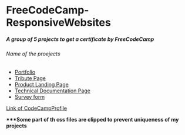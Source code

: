 # FreeCodeCamp-ResponsiveWebsites

<h5>A group of 5 projects to get a certificate by FreeCodeCamp</h5>

<h6>Name of the proejects</h6>
<ul>
  <li><a href="https://app.netlify.com/sites/portfolio-codecamp/" target="_blank">Portfolio</a></li>
  <li><a href="https://technical-documentationjavascript.netlify.app/" target="_blank">Tribute Page</a></li>
  <li><a href="https://slow-mo-danceacademy.netlify.app/" target=_blank">Product Landing Page</a></li>
  <li><a href="https://technical-documentationjavascript.netlify.app/" target="_blank">Technical Documentation Page</a></li>
  <li><a href="https://survery-formm.netlify.app/" target=_blank>Survey form</a></li>
</ul>

<a  align="center" href="https://www.freecodecamp.org/KumarAbhay98" target="_blank">Link of CodeCampProfile </a>
<p><strong>***Some part of th css files are clipped to prevent uniqueness of my projects</strong></p>

